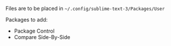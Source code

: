Files are to be placed in ```~/.config/sublime-text-3/Packages/User```

Packages to add:

- Package Control
- Compare Side-By-Side
